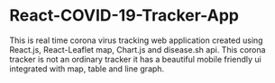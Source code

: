 # React-COVID-19-Tracker-App
This is real time corona virus tracking web application created using React.js, React-Leaflet map, Chart.js and disease.sh api. This corona tracker is not an ordinary tracker it has a beautiful mobile friendly ui integrated with map, table and line graph.

